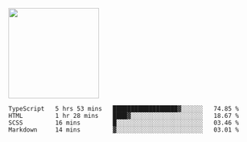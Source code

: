<img height="180em" 
     src="https://github-readme-stats.vercel.app/api?username=Litot-Mattis&show_icons=true&hide_border=true&&count_private=true&include_all_commits=true" />

<!--START_SECTION:waka-->
```text
TypeScript   5 hrs 53 mins   ██████████████████▓░░░░░░   74.85 % 
HTML         1 hr 28 mins    ████▓░░░░░░░░░░░░░░░░░░░░   18.67 % 
SCSS         16 mins         █░░░░░░░░░░░░░░░░░░░░░░░░   03.46 % 
Markdown     14 mins         ▓░░░░░░░░░░░░░░░░░░░░░░░░   03.01 % 
```
<!--END_SECTION:waka-->
